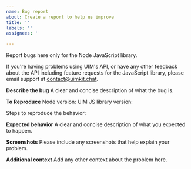 ```yaml
---
name: Bug report
about: Create a report to help us improve
title: ''
labels: ''
assignees: ''

---
```


Report bugs here only for the Node JavaScript library.

If you're having problems using UIM's API, or have any other feedback about the API including feature requests for the JavaScript library, please email support at contact@uimkit.chat.

**Describe the bug**
A clear and concise description of what the bug is.

**To Reproduce**
Node version:
UIM JS library version:

Steps to reproduce the behavior:

**Expected behavior**
A clear and concise description of what you expected to happen.

**Screenshots**
Please include any screenshots that help explain your problem.

**Additional context**
Add any other context about the problem here.
